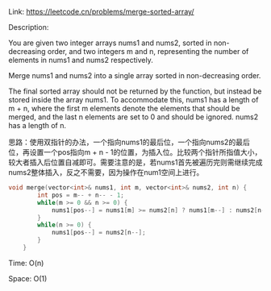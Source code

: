 Link: https://leetcode.cn/problems/merge-sorted-array/

Description:

You are given two integer arrays nums1 and nums2, sorted in non-decreasing order, and two integers m and n, representing the number of elements in nums1 and nums2 respectively.

Merge nums1 and nums2 into a single array sorted in non-decreasing order.

The final sorted array should not be returned by the function, but instead be stored inside the array nums1. To accommodate this, nums1 has a length of m + n, where the first m elements denote the elements that should be merged, and the last n elements are set to 0 and should be ignored. nums2 has a length of n.

思路：使用双指针的办法，一个指向nums1的最后位，一个指向nums2的最后位，再设置一个pos指向m + n - 1的位置，为插入位。比较两个指针所指值大小，较大者插入后位置自减即可。需要注意的是，若nums1首先被遍历完则需继续完成nums2整体插入，反之不需要，因为操作在num1空间上进行。

```c++
void merge(vector<int>& nums1, int m, vector<int>& nums2, int n) {
        int pos = m-- + n-- - 1;
        while(m >= 0 && n >= 0) {
            nums1[pos--] = nums1[m] >= nums2[n] ? nums1[m--] : nums2[n--];
        }
        while(n >= 0) {
            nums1[pos--] = nums2[n--];
        }
    }
```

Time: O(n)

Space: O(1)
